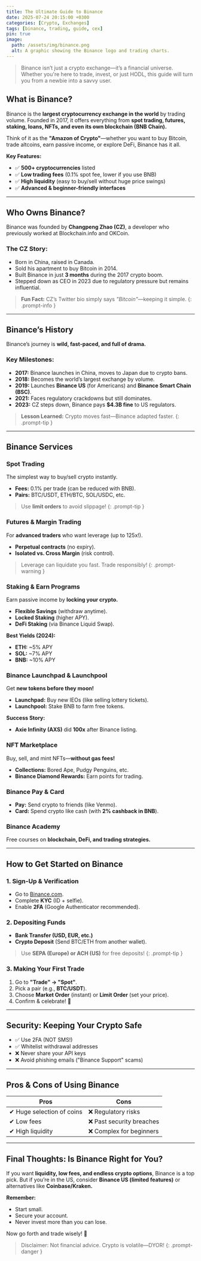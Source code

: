 ```yaml
---
title: The Ultimate Guide to Binance
date: 2025-07-24 20:15:00 +0300
categories: [Crypto, Exchanges]
tags: [binance, trading, guide, cex]
pin: true
image:
  path: /assets/img/binance.png
  alt: A graphic showing the Binance logo and trading charts.
---
```


> Binance isn’t just a crypto exchange—it’s a financial universe. Whether you're here to trade, invest, or just HODL, this guide will turn you from a newbie into a savvy user.

## What is Binance?

Binance is the **largest cryptocurrency exchange in the world** by trading volume. Founded in 2017, it offers everything from **spot trading, futures, staking, loans, NFTs, and even its own blockchain (BNB Chain).**

Think of it as the **"Amazon of Crypto"**—whether you want to buy Bitcoin, trade altcoins, earn passive income, or explore DeFi, Binance has it all.

**Key Features:**
- ✅ **500+ cryptocurrencies** listed
- ✅ **Low trading fees** (0.1% spot fee, lower if you use BNB)
- ✅ **High liquidity** (easy to buy/sell without huge price swings)
- ✅ **Advanced & beginner-friendly interfaces**

---

## Who Owns Binance?

Binance was founded by **Changpeng Zhao (CZ)**, a developer who previously worked at Blockchain.info and OKCoin.

### The CZ Story:
- Born in China, raised in Canada.
- Sold his apartment to buy Bitcoin in 2014.
- Built Binance in just **3 months** during the 2017 crypto boom.
- Stepped down as CEO in 2023 due to regulatory pressure but remains influential.

> **Fun Fact:** CZ’s Twitter bio simply says *"Bitcoin"*—keeping it simple.
{: .prompt-info }

---

## Binance’s History

Binance’s journey is **wild, fast-paced, and full of drama.**

### Key Milestones:
- **2017:** Binance launches in China, moves to Japan due to crypto bans.
- **2018:** Becomes the world’s largest exchange by volume.
- **2019:** Launches **Binance US** (for Americans) and **Binance Smart Chain (BSC)**.
- **2021:** Faces regulatory crackdowns but still dominates.
- **2023:** CZ steps down, Binance pays **$4.3B fine** to US regulators.

> **Lesson Learned:** Crypto moves fast—Binance adapted faster.
{: .prompt-tip }

---

## Binance Services

### Spot Trading
The simplest way to buy/sell crypto instantly.
- **Fees:** 0.1% per trade (can be reduced with BNB).
- **Pairs:** BTC/USDT, ETH/BTC, SOL/USDC, etc.

> Use **limit orders** to avoid slippage!
{: .prompt-tip }

### Futures & Margin Trading
For **advanced traders** who want leverage (up to 125x!).
- **Perpetual contracts** (no expiry).
- **Isolated vs. Cross Margin** (risk control).

> Leverage can liquidate you fast. Trade responsibly!
{: .prompt-warning }

### Staking & Earn Programs
Earn passive income by **locking your crypto.**
- **Flexible Savings** (withdraw anytime).
- **Locked Staking** (higher APY).
- **DeFi Staking** (via Binance Liquid Swap).

**Best Yields (2024):**
- **ETH:** ~5% APY
- **SOL:** ~7% APY
- **BNB:** ~10% APY

### Binance Launchpad & Launchpool
Get **new tokens before they moon!**
- **Launchpad:** Buy new IEOs (like selling lottery tickets).
- **Launchpool:** Stake BNB to farm free tokens.

**Success Story:**
- **Axie Infinity (AXS)** did **100x** after Binance listing.

### NFT Marketplace
Buy, sell, and mint NFTs—**without gas fees!**
- **Collections:** Bored Ape, Pudgy Penguins, etc.
- **Binance Diamond Rewards:** Earn points for trading.

### Binance Pay & Card
- **Pay:** Send crypto to friends (like Venmo).
- **Card:** Spend crypto like cash (with **2% cashback in BNB**).

### Binance Academy
Free courses on **blockchain, DeFi, and trading strategies.**

---

## How to Get Started on Binance

### 1. Sign-Up & Verification
- Go to [Binance.com](https://www.binance.com).
- Complete **KYC** (ID + selfie).
- Enable **2FA** (Google Authenticator recommended).

### 2. Depositing Funds
- **Bank Transfer (USD, EUR, etc.)**
- **Crypto Deposit** (Send BTC/ETH from another wallet).

> Use **SEPA (Europe) or ACH (US)** for free deposits!
{: .prompt-tip }

### 3. Making Your First Trade
1. Go to **"Trade" → "Spot"**.
2. Pick a pair (e.g., **BTC/USDT**).
3. Choose **Market Order** (instant) or **Limit Order** (set your price).
4. Confirm & celebrate! 🎉

---

## Security: Keeping Your Crypto Safe
- ✅ Use 2FA (NOT SMS!)
- ✅ Whitelist withdrawal addresses
- ❌ Never share your API keys
- ❌ Avoid phishing emails ("Binance Support" scams)

---

## Pros & Cons of Using Binance

| **Pros** | **Cons** |
| ----------------------- | ------------------------- |
| ✔ Huge selection of coins | ❌ Regulatory risks       |
| ✔ Low fees              | ❌ Past security breaches |
| ✔ High liquidity        | ❌ Complex for beginners  |

---

## Final Thoughts: Is Binance Right for You?
If you want **liquidity, low fees, and endless crypto options**, Binance is a top pick. But if you’re in the US, consider **Binance US (limited features)** or alternatives like **Coinbase/Kraken.**

**Remember:**
- Start small.
- Secure your account.
- Never invest more than you can lose.

Now go forth and trade wisely! 🚀

> Disclaimer: Not financial advice. Crypto is volatile—DYOR!
{: .prompt-danger }